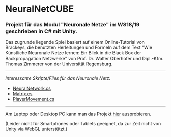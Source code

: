 # NeuralNetCUBE
### Projekt für das Modul "Neuronale Netze" im WS18/19 geschrieben in C# mit Unity.

Das zugrunde liegende Spiel basiert auf einem Online-Tutorial von Brackeys, die benutzten Herleitungen und Formeln auf dem Text "Wie Künstliche Neuronale Netze lernen: Ein Blick in die Black Box der Backpropagation Netzwerke" von Prof. Dr. Walter Oberhofer und Dipl.-Kfm. Thomas Zimmerer von der Universität Regensburg.

---

*Interessante Skripte/Files für das Neuronale Netz:*
  * [NeuralNetwork.cs](NeuralNetCUBEProject/Assets/Scripts/NeuralNetwork.cs)
  * [Matrix.cs](NeuralNetCUBEProject/Assets/Scripts/Matrix.cs)
  * [PlayerMovement.cs](NeuralNetCUBEProject/Assets/Scripts/PlayerMovement.cs)

---

Am Laptop oder Desktop PC kann man das Projekt [hier](http://www-stud.uni-due.de/~scjokepp/NeuralNetCUBE/) ausprobieren.

(Leider nicht für Smartphones oder Tablets geeignet, da zur Zeit nicht von Unity via WebGL unterstützt.)

